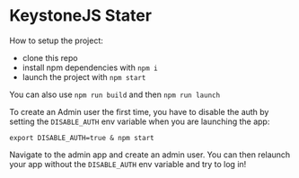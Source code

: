 # KeystoneJS Stater

How to setup the project:

- clone this repo
- install npm dependencies with `npm i`
- launch the project with `npm start`

You can also use `npm run build` and then `npm run launch`

To create an Admin user the first time, you have to disable the auth by setting the `DISABLE_AUTH` env variable when you are launching the app:

`export DISABLE_AUTH=true & npm start`

Navigate to the admin app and create an admin user. You can then relaunch your app without the `DISABLE_AUTH` env variable and try to log in!